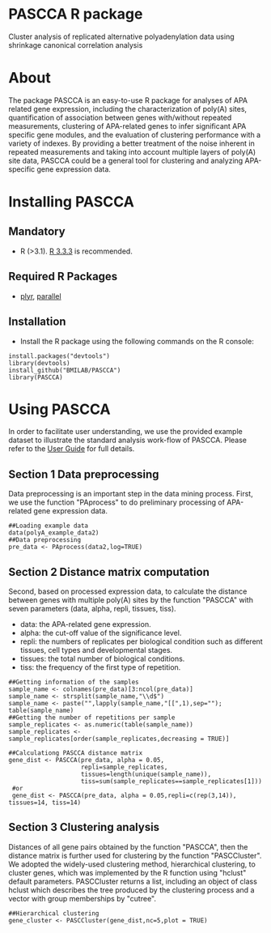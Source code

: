 PASCCA R package
====================

Cluster analysis of replicated alternative polyadenylation data using shrinkage canonical correlation analysis

About
====================
The package PASCCA is an easy-to-use R package for analyses of APA related gene expression, including the characterization of poly(A) sites, quantification of association between genes with/without repeated measurements, clustering of APA-related genes to infer significant APA specific gene modules, and the evaluation of clustering performance with a variety of indexes. By providing a better treatment of the noise inherent in repeated measurements and taking into account multiple layers of poly(A) site data, PASCCA could be a general tool for clustering and analyzing APA-specific gene expression data.

Installing PASCCA
=============
Mandatory 
---------

* R (>3.1). [R 3.3.3](https://www.r-project.org/) is recommended.

Required R Packages
---------
* [plyr](https://CRAN.R-project.org/package=plyr), [parallel](https://www.rdocumentation.org/packages/parallel)

Installation
---------
* Install the R package using the following commands on the R console:
```
install.packages("devtools")
library(devtools)
install_github("BMILAB/PASCCA")
library(PASCCA)
```

Using PASCCA
=============
In order to facilitate user understanding, we use the provided example dataset to illustrate the standard analysis work-flow of PASCCA. Please refer to the [User Guide](https://github.com/BMILAB/PASCCA/tree/master/doc) for full details.

Section 1 Data preprocessing
---------
Data preprocessing is an important step in the data mining process. First, we use the function "PAprocess" to do preliminary processing of APA-related gene expression data.
```
##Loading example data
data(polyA_example_data2)
##Data preprocessing
pre_data <- PAprocess(data2,log=TRUE)
```

Section 2 Distance matrix computation
---------
Second, based on processed expression data, to calculate the distance between genes with multiple poly(A) sites by the function "PASCCA" with seven parameters (data, alpha, repli, tissues, tiss).
* data: the APA-related gene expression.
* alpha: the cut-off value of the significance level.
* repli: the numbers of replicates per biological condition such as different tissues, cell types and developmental stages.
* tissues: the total number of biological conditions.
* tiss: the frequency of the first type of repetition.
```
##Getting information of the samples
sample_name <- colnames(pre_data)[3:ncol(pre_data)]
sample_name <- strsplit(sample_name,"\\d$")
sample_name <- paste("",lapply(sample_name,"[[",1),sep="");
table(sample_name)
##Getting the number of repetitions per sample
sample_replicates <- as.numeric(table(sample_name))
sample_replicates <- sample_replicates[order(sample_replicates,decreasing = TRUE)]

##Calculationg PASCCA distance matrix
gene_dist <- PASCCA(pre_data, alpha = 0.05,
                    repli=sample_replicates,
                    tissues=length(unique(sample_name)),
                    tiss=sum(sample_replicates==sample_replicates[1]))
 #or
 gene_dist <- PASCCA(pre_data, alpha = 0.05,repli=c(rep(3,14)), tissues=14, tiss=14)
```

Section 3 Clustering analysis
---------
Distances of all gene pairs obtained by the function "PASCCA", then the distance matrix is further used for clustering by the function "PASCCluster". We adopted the widely-used clustering method, hierarchical clustering, to cluster genes, which was implemented by the R function using "hclust" default parameters. PASCCluster returns a list, including an object of class hclust which describes the tree produced by the clustering process and a vector with group memberships by "cutree".
```
##Hierarchical clustering
gene_cluster <- PASCCluster(gene_dist,nc=5,plot = TRUE)
```

